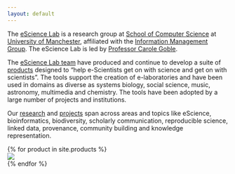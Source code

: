 ```yaml
---
layout: default
---
```


<script src="https://cdnjs.cloudflare.com/ajax/libs/masonry/3.3.2/masonry.pkgd.min.js"></script>

The [eScience Lab](/about/) is a research group at [School of Computer Science](http://www.cs.manchester.ac.uk/) at
[University of Manchester](http://www.manchester.ac.uk), affiliated with the
[Information Management Group](http://www.cs.manchester.ac.uk/img/).
The eScience Lab is led by
[Professor Carole Goble](http://www.manchester.ac.uk/research/Carole.goble/).

The [eScience Lab team](/people/) have produced and continue to develop a suite of [products](/products/) designed to “help e-Scientists get on with science and get on with scientists”. The tools support the creation of e-laboratories and have been used in domains as diverse as systems biology, social science, music, astronomy, multimedia and chemistry. The tools have been adopted by a large number of projects and institutions.

Our [research](/publications/) and [projects](/projects/)
span across areas and topics
like eScience, bioinformatics, biodiversity, scholarly communication,
reproducible science, linked data, provenance,
community building and knowledge representation.

<div class="grid js-masonry"
  data-masonry-options='{ "itemSelector": ".grid-item", "columnWidth": 325 }'>
  {% for product in site.products %}  
    <div class="grid-item product-listing">
      <a href="{{product.url}}"><img src="{{product.logo}}"/></a>
    </div>
  {% endfor %}
</div>

